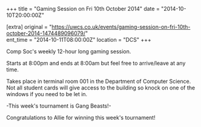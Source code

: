 +++
title = "Gaming Session on Fri 10th October 2014"
date = "2014-10-10T20:00:00Z"

[extra]
original = "https://uwcs.co.uk/events/gaming-session-on-fri-10th-october-2014-1474489096079/"    
ent_time = "2014-10-11T08:00:00Z"
location = "DCS"
+++

Comp Soc's weekly 12-hour long gaming session.

Starts at 8:00pm and ends at 8:00am but feel free to arrive/leave at any time.

Takes place in terminal room 001 in the Department of Computer Science. Not all student cards will give access to the building so knock on one of the windows if you need to be let in.

\-This week's tournament is Gang Beasts\!-

Congratulations to Allie for winning this week's tournament\!


